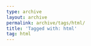 ```yaml
---
type: archive
layout: archive
permalink: archive/tags/html/
title: 'Tagged with: html'
tag: html
---
```

